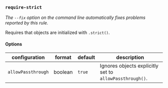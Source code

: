 ### `require-strict`

_The `--fix` option on the command line automatically fixes problems reported by this rule._

Requires that objects are initialized with `.strict()`.

#### Options

|configuration|format|default|description|
|---|---|---|---|
|`allowPassthrough`|boolean|`true`|Ignores objects explicitly set to `allowPassthrough()`.|

<!-- assertions requireStrict -->
